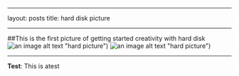 ***
layout: posts
title: hard disk picture
***
##This is the first picture of getting started creativity with hard disk
![an image alt text]({{fjalalvand.github.io}}/assets/images/hardpic.jpg,7.jpg,8.jpg,9.jpg,10.jpg,11.jpg) "hard picture")
![an image alt text]({{fjalalvand.github.io}}/assets/images/7.jpg) "hard picture")

***
**Test**: This is atest
